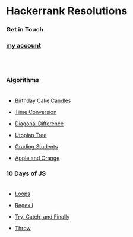 # Hackerrank Resolutions

### Get in Touch

### [my account](https://www.hackerrank.com/eltoncampos36) <br/>

<br/>
<br/>

### Algorithms<br/><br/>

- [Birthday Cake Candles](https://www.hackerrank.com/challenges/birthday-cake-candles/problem) <br/>

- [Time Conversion](https://www.hackerrank.com/challenges/time-conversion/problem?h_r=next-challenge&h_v=zen) <br/>

- [Diagonal Difference](https://www.hackerrank.com/challenges/diagonal-difference/problem) <br/>

- [Utopian Tree](https://www.hackerrank.com/challenges/utopian-tree/problem?h_r=next-challenge&h_v=zen) <br/>

- [Grading Students](https://www.hackerrank.com/challenges/grading/problem) <br/>

- [Apple and Orange](https://www.hackerrank.com/challenges/apple-and-orange/problem?h_r=next-challenge&h_v=zen) <br/>

### 10 Days of JS<br/><br/>

- [Loops](https://www.hackerrank.com/challenges/js10-loops/problem?h_r=next-challenge&h_v=zen&h_r=next-challenge&h_v=zen) <br/>

- [Regex I](https://www.hackerrank.com/challenges/js10-regexp-1/problem?h_r=next-challenge&h_v=zen&h_r=next-challenge&h_v=zen&h_r=next-challenge&h_v=zen) <br/>

- [Try, Catch, and Finally](https://www.hackerrank.com/challenges/js10-try-catch-and-finally/problem?h_r=next-challenge&h_v=zen&h_r=next-challenge&h_v=zen&h_r=next-challenge&h_v=zen&h_r=next-challenge&h_v=zen) <br/>

- [Throw](https://www.hackerrank.com/challenges/js10-throw/problem?h_r=next-challenge&h_v=zen&h_r=next-challenge&h_v=zen&h_r=next-challenge&h_v=zen&h_r=next-challenge&h_v=zen&h_r=next-challenge&h_v=zen) <br/>
